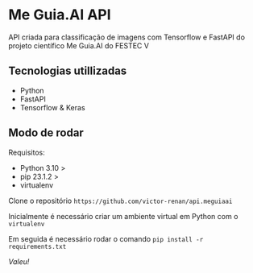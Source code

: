 # Me Guia.AI API
API criada para classificação de imagens com Tensorflow e FastAPI do projeto científico Me Guia.AI do FESTEC V

## Tecnologias utillizadas
- Python
- FastAPI
- Tensorflow & Keras

## Modo de rodar
Requisitos:
- Python 3.10 >
- pip 23.1.2 >
- virtualenv

Clone o repositório `https://github.com/victor-renan/api.meguiaai`

Inicialmente é necessário criar um ambiente virtual em Python com o `virtualenv`

Em seguida é necessário rodar o comando `pip install -r requirements.txt`


*Valeu!*
